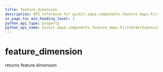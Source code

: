 ```yaml
---
title: feature_dimension
description: API reference for qiskit.aqua.components.feature_maps.FirstOrderExpansion.feature_dimension
in_page_toc_min_heading_level: 1
python_api_type: property
python_api_name: qiskit.aqua.components.feature_maps.FirstOrderExpansion.feature_dimension
---
```


# feature\_dimension

returns feature dimension

